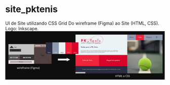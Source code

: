 # site_pktenis
UI de Site utilizando CSS Grid
Do wireframe (Figma) ao Site (HTML, CSS). Logo: Inkscape.
![](https://github.com/Pedrocfms/site_pktenis/blob/master/img/imagem_site.jpg)
